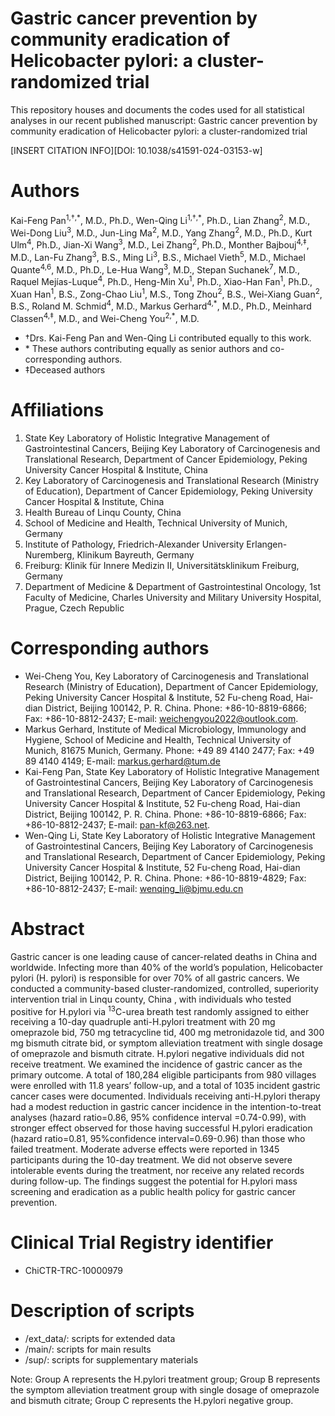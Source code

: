 # Gastric cancer prevention by community eradication of Helicobacter pylori: a cluster-randomized trial
This repository houses and documents the codes used for all statistical analyses in our recent published manuscript: Gastric cancer prevention by community eradication of Helicobacter pylori: a cluster-randomized trial 

[INSERT CITATION INFO][DOI: 10.1038/s41591-024-03153-w]



# Authors
Kai-Feng Pan<sup>1,†,\*</sup>, M.D., Ph.D., Wen-Qing Li<sup>1,†,\*</sup>, Ph.D., Lian Zhang<sup>2</sup>, M.D., Wei-Dong Liu<sup>3</sup>, M.D., Jun-Ling Ma<sup>2</sup>, M.D., Yang Zhang<sup>2</sup>, M.D., Ph.D., Kurt Ulm<sup>4</sup>, Ph.D., Jian-Xi Wang<sup>3</sup>, M.D., Lei Zhang<sup>2</sup>, Ph.D., Monther Bajbouj<sup>4,‡</sup>, M.D., Lan-Fu Zhang<sup>3</sup>, B.S., Ming Li<sup>3</sup>, B.S., Michael Vieth<sup>5</sup>, M.D., Michael Quante<sup>4,6</sup>, M.D., Ph.D., Le-Hua Wang<sup>3</sup>, M.D., Stepan Suchanek<sup>7</sup>, M.D., Raquel Mejías-Luque<sup>4</sup>, Ph.D., Heng-Min Xu<sup>1</sup>, Ph.D., Xiao-Han Fan<sup>1</sup>, Ph.D., Xuan Han<sup>1</sup>, B.S., Zong-Chao Liu<sup>1</sup>, M.S., Tong Zhou<sup>2</sup>, B.S., Wei-Xiang Guan<sup>2</sup>, B.S., Roland M. Schmid<sup>4</sup>, M.D., Markus Gerhard<sup>4,\*</sup>, M.D., Ph.D., Meinhard Classen<sup>4,‡</sup>, M.D., and Wei-Cheng You<sup>2,\*</sup>, M.D.



- †Drs. Kai-Feng Pan and Wen-Qing Li contributed equally to this work.  
- \* These authors contributing equally as senior authors and co-corresponding authors. 
- ‡Deceased authors


# Affiliations
1. State Key Laboratory of Holistic Integrative Management of Gastrointestinal Cancers, Beijing Key Laboratory of Carcinogenesis and Translational Research, Department of Cancer Epidemiology, Peking University Cancer Hospital & Institute, China
2. Key Laboratory of Carcinogenesis and Translational Research (Ministry of Education), Department of Cancer Epidemiology, Peking University Cancer Hospital & Institute, China
3. Health Bureau of Linqu County, China
4. School of Medicine and Health, Technical University of Munich, Germany
5. Institute of Pathology, Friedrich-Alexander University Erlangen-Nuremberg, Klinikum Bayreuth, Germany
6. Freiburg: Klinik für Innere Medizin II, Universitätsklinikum Freiburg, Germany
7. Department of Medicine & Department of Gastrointestinal Oncology, 1st Faculty of Medicine, Charles University and Military University Hospital, Prague, Czech Republic


# Corresponding authors
- Wei-Cheng You, Key Laboratory of Carcinogenesis and Translational Research (Ministry of Education), Department of Cancer Epidemiology, Peking University Cancer Hospital & Institute, 52 Fu-cheng Road, Hai-dian District, Beijing 100142, P. R. China. Phone: +86-10-8819-6866; Fax: +86-10-8812-2437; E-mail: weichengyou2022@outlook.com.
- Markus Gerhard, Institute of Medical Microbiology, Immunology and Hygiene, School of Medicine and Health, Technical University of Munich, 81675 Munich, Germany. Phone: +49 89 4140 2477; Fax: +49 89 4140 4149; E-mail: markus.gerhard@tum.de
- Kai-Feng Pan, State Key Laboratory of Holistic Integrative Management of Gastrointestinal Cancers, Beijing Key Laboratory of Carcinogenesis and Translational Research, Department of Cancer Epidemiology, Peking University Cancer Hospital & Institute, 52 Fu-cheng Road, Hai-dian District, Beijing 100142, P. R. China. Phone: +86-10-8819-6866; Fax: +86-10-8812-2437; E-mail: pan-kf@263.net.
- Wen-Qing Li, State Key Laboratory of Holistic Integrative Management of Gastrointestinal Cancers, Beijing Key Laboratory of Carcinogenesis and Translational Research, Department of Cancer Epidemiology, Peking University Cancer Hospital & Institute, 52 Fu-cheng Road, Hai-dian District, Beijing 100142, P. R. China. Phone: +86-10-8819-4829; Fax: +86-10-8812-2437; E-mail: wenqing_li@bjmu.edu.cn


# Abstract
Gastric cancer is one leading cause of cancer-related deaths in China and worldwide. Infecting more than 40% of the world’s population, Helicobacter pylori (H. pylori) is responsible for over 70% of all gastric cancers. We conducted a community-based cluster-randomized, controlled, superiority intervention trial in Linqu county, China , with individuals who tested positive for H.pylori via <sup>13</sup>C-urea breath test randomly assigned to either receiving a 10-day quadruple anti-H.pylori treatment with 20 mg omeprazole bid, 750 mg tetracycline tid, 400 mg metronidazole tid, and 300 mg bismuth citrate bid, or symptom alleviation treatment with single dosage of omeprazole and bismuth citrate. H.pylori negative individuals did not receive treatment. We examined the incidence of gastric cancer as the primary outcome. A total of 180,284 eligible participants from 980 villages were enrolled with 11.8 years’ follow-up, and a total of 1035 incident gastric cancer cases were documented. Individuals receiving anti-H.pylori therapy had a modest reduction in gastric cancer incidence in the intention-to-treat analyses (hazard ratio=0.86, 95% confidence interval =0.74-0.99), with stronger effect observed for those having successful H.pylori eradication (hazard ratio=0.81, 95%confidence interval=0.69-0.96) than those who failed treatment. Moderate adverse effects were reported in 1345 participants during the 10-day treatment. We did not observe severe intolerable events during the treatment, nor receive any related records during follow-up. The findings suggest the potential for H.pylori mass screening and eradication as a public health policy for gastric cancer prevention.


# Clinical Trial Registry identifier

- ChiCTR-TRC-10000979


# Description of scripts
- /ext_data/: scripts for extended data
- /main/: scripts for main results
- /sup/: scripts for supplementary materials

Note: Group A represents the H.pylori treatment group; Group B represents the symptom alleviation treatment group with single dosage of omeprazole and bismuth citrate; Group C represents the H.pylori negative group.


